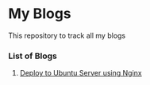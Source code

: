 # My Blogs

This repository to track all my blogs

### List of Blogs

1. [Deploy to Ubuntu Server using Nginx](https://github.com/coder7475/my-blogs/blob/main/deploy_nginx/Deploy_node_to_ubuntu.md)

